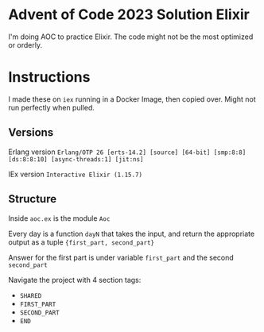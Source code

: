 # Advent of Code 2023 Solution Elixir

I'm doing AOC to practice Elixir. The code might not be the most optimized or orderly.

# Instructions

I made these on `iex` running in a Docker Image, then copied over. Might not run perfectly when pulled.

## Versions

Erlang version `Erlang/OTP 26 [erts-14.2] [source] [64-bit] [smp:8:8] [ds:8:8:10] [async-threads:1] [jit:ns]`

IEx version `Interactive Elixir (1.15.7)`

## Structure

Inside `aoc.ex` is the module `Aoc`

Every day is a function `dayN` that takes the input, and return the appropriate output as a tuple `{first_part, second_part}`

Answer for the first part is under variable `first_part` and the second `second_part`

Navigate the project with 4 section tags:

- `SHARED`
- `FIRST_PART`
- `SECOND_PART`
- `END`
